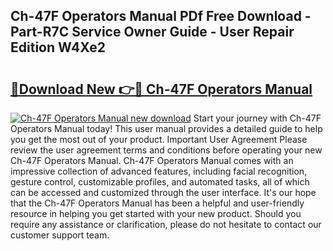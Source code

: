## Ch-47F Operators Manual PDf Free Download - Part-R7C Service Owner Guide - User Repair Edition W4Xe2

# <h2><a href="http://bc28533.oget.top/?id=Ch-47F+Operators+Manual">🔗Download New 👉🔴 Ch-47F Operators Manual</a></h2>

[![Ch-47F Operators Manual new download](https://i.imgur.com/5g1atiW.png)](http://bc28533.oget.top/?id=Ch-47F+Operators+Manual)
Start your journey with Ch-47F Operators Manual today! This user manual provides a detailed guide to help you get the most out of your product. Important User Agreement Please review the user agreement terms and conditions before operating your new Ch-47F Operators Manual. Ch-47F Operators Manual comes with an impressive collection of advanced features, including facial recognition, gesture control, customizable profiles, and automated tasks, all of which can be accessed and customized through the user interface. It's our hope that the Ch-47F Operators Manual has been a helpful and user-friendly resource in helping you get started with your new product. Should you require any assistance or clarification, please do not hesitate to contact our customer support team.
